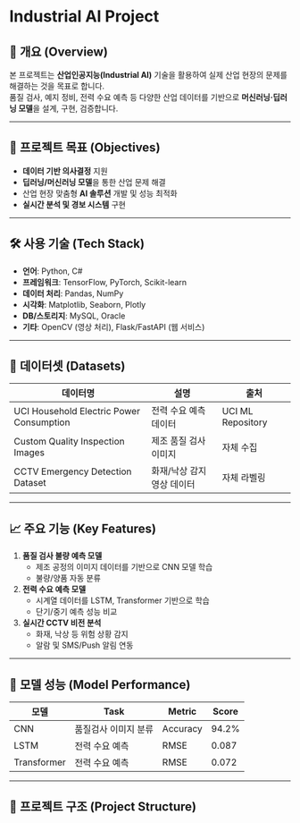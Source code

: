 # Industrial AI Project

## 📌 개요 (Overview)
본 프로젝트는 **산업인공지능(Industrial AI)** 기술을 활용하여 실제 산업 현장의 문제를 해결하는 것을 목표로 합니다.  
품질 검사, 예지 정비, 전력 수요 예측 등 다양한 산업 데이터를 기반으로 **머신러닝·딥러닝 모델**을 설계, 구현, 검증합니다.

---

## 🎯 프로젝트 목표 (Objectives)
- **데이터 기반 의사결정** 지원
- **딥러닝/머신러닝 모델**을 통한 산업 문제 해결
- 산업 현장 맞춤형 **AI 솔루션** 개발 및 성능 최적화
- **실시간 분석 및 경보 시스템** 구현

---

## 🛠 사용 기술 (Tech Stack)
- **언어**: Python, C#
- **프레임워크**: TensorFlow, PyTorch, Scikit-learn
- **데이터 처리**: Pandas, NumPy
- **시각화**: Matplotlib, Seaborn, Plotly
- **DB/스토리지**: MySQL, Oracle
- **기타**: OpenCV (영상 처리), Flask/FastAPI (웹 서비스)

---

## 📂 데이터셋 (Datasets)
| 데이터명 | 설명 | 출처 |
|----------|------|------|
| UCI Household Electric Power Consumption | 전력 수요 예측 데이터 | UCI ML Repository |
| Custom Quality Inspection Images | 제조 품질 검사 이미지 | 자체 수집 |
| CCTV Emergency Detection Dataset | 화재/낙상 감지 영상 데이터 | 자체 라벨링 |

---

## 📈 주요 기능 (Key Features)
1. **품질 검사 불량 예측 모델**  
   - 제조 공정의 이미지 데이터를 기반으로 CNN 모델 학습  
   - 불량/양품 자동 분류
2. **전력 수요 예측 모델**  
   - 시계열 데이터를 LSTM, Transformer 기반으로 학습  
   - 단기/중기 예측 성능 비교
3. **실시간 CCTV 비전 분석**  
   - 화재, 낙상 등 위험 상황 감지  
   - 알람 및 SMS/Push 알림 연동

---

## 🧪 모델 성능 (Model Performance)
| 모델 | Task | Metric | Score |
|------|------|--------|-------|
| CNN | 품질검사 이미지 분류 | Accuracy | 94.2% |
| LSTM | 전력 수요 예측 | RMSE | 0.087 |
| Transformer | 전력 수요 예측 | RMSE | 0.072 |

---

## 📜 프로젝트 구조 (Project Structure)
